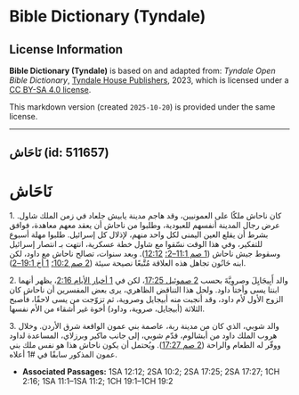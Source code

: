 # Bible Dictionary (Tyndale)

## License Information

**Bible Dictionary (Tyndale)** is based on and adapted from: _Tyndale Open Bible Dictionary_, [Tyndale House Publishers](https://tyndaleopenresources.com/), 2023, which is licensed under a [CC BY-SA 4.0 license](https://creativecommons.org/licenses/by-sa/4.0/legalcode.en).

This markdown version (created `2025-10-20`) is provided under the same license.



--------------------------------

## نَاحَاش (id: 511657)

نَاحَاش
=======

1\. كان ناحاش ملكًا على العمونيين، وقد هاجم مدينة يابيش جلعاد في زمن الملك شاول. عرض رجال المدينة أنفسهم للعبودية، وطلبوا من ناحاش أن يعقد معهم معاهدة، فوافق بشرط أن يقلع العين اليمنى لكل واحد منهم، لإذلال كل إسرائيل. طلبوا مهلة أسبوع للتفكير، وفي هذا الوقت نسّقوا مع شاول خطة عسكرية، انتهت بـ انتصار إسرائيل وسقوط جيش ناحاش ([1 صم 11:1–2؛](https://ref.ly/1Sam11:1-1Sam11:2) [12:12](https://ref.ly/1Sam12:12)). وبعد سنوات، تصالح ناحاش مع داود، لكن ابنه حَانُون تجاهل هذه العلاقة مُتَّبعًا نصيحة سيئة ([2 صم 10:2؛](https://ref.ly/2Sam10:2) [1 أخ 19:1–2](https://ref.ly/1Chr19:1-1Chr19:2)).

2\. والد أَبِيجَايِلَ وصروِيَّةَ بحسب [2 صموئيل 17:25](https://ref.ly/2Sam17:25)، لكن في [1 أخبار الأيام 2:16](https://ref.ly/1Chr2:16)، يظهر أنهما ابنتا يسى وأختا داود. ولحل هذا التناقض الظاهري، يرى بعض المفسرين أن ناحاش كان الزوج الأول لأم داود، وقد أنجبت منه أبيجايل وصروية، ثم تزوّجت من يسى لاحقًا، فأصبح الثلاثة (أبيجايل، صروية، وداود) أخوة غير أشقاء من الأم نفسها.

3\. والد شوبي، الذي كان من مدينة ربة، عاصمة بني عمون الواقعة شرق الأردن. وخلال هروب الملك داود من أبشالوم، قدّم شوبي، إلى جانب ماكير وبرزلاي، المساعدة لداود ووفّر له الطعام والراحة ([2 صم 17:27](https://ref.ly/2Sam17:27)). ويُحتمل أن يكون ناحاش هذا هو نفس ملك بني عمون المذكور سابقًا في \#1 أعلاه.

* **Associated Passages:** 1SA 12:12; 2SA 10:2; 2SA 17:25; 2SA 17:27; 1CH 2:16; 1SA 11:1–1SA 11:2; 1CH 19:1–1CH 19:2

